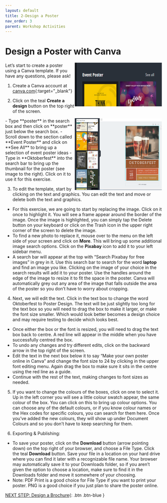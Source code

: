 ```yaml
---
layout: default
title: 2-Design a Poster
nav_order: 3
parent: Workshop Activities
---
```

# Design a Poster with Canva 
<img src="images//canva-poster-01.png" style="float:right;width:280px;height:140px" alt="poster template search bar."> 
Let’s start to create a poster using a Canva template. If you have any questions, please ask!

1. Create a Canva account at [canva.com](https://www.canva.com/){:target="_blank"}
 
2. Click on the teal **Create a design** button on the top right of the screen.
<img src="images//canva-poster-02.png" style="float:right;width:280px;height:230px" alt="poster template."> 
  - Type **poster** in the search box and then click on **poster** just below the search box.
  - Scroll down to the section called **Event Poster** and click on **See All** to bring up a selection of event poster ideas
  - Type in **Oktoberfest** into the search bar to bring up the thumbnail for the poster (see image to the right). Click on it to use it for this exercise.

3. To edit the template, start by clicking on the text and graphics. You can edit the text and move or delete both the text and graphics.
  - For this exercise, we are going to start by replacing the image. Click on it once to highlight it. You will see a frame appear around the border of the image. Once the image is highlighted, you can simply tap the Delete button on your keyboard or click on the Trash icon in the upper right corner of the screen to delete the image.
  - To find a new photo to replace it, mouse over to the menu on the left side of your screen and click on **More**. This will bring up some additional image search options. Click on the **Pixabay** icon to add it to your left sidebar menu. 
  - A search bar will appear at the top with “Search Pixabay for free images” in grey in it. Use this search bar to search for the word **laptop** and find an image you like. Clicking on the image of your choice in the search results will add it to your poster. Use the handles around the edge of the image to resize it to fit the space in the poster. Canva will automatically grey out any area of the image that falls outside the area of the poster so you don’t have to worry about cropping. 

4. Next, we will edit the text. Click in the text box to change the word Oktoberfest to Poster Design. The text will be just slightly too long for the text box so you will need to drag the box to make it larger, or make the font size smaller. Which would look better becomes a design choice and may require testing to decide which looks best. 
  - Once either the box or the font is resized, you will need to drag the text box back to centre. A red line will appear in the middle when you have successfully centred the box. 
  - To undo any changes and try different edits, click on the backward arrow in the top right of the screen. 
  - Edit the text in the next box below it to say “Make your own poster online in Canva” and change the font size to 24 by clicking in the upper font editing menu. Again drag the box to make sure it sits in the centre using the red line as a guide.
  - Continue with the rest of the text, making changes to font sizes as needed.

5. If you want to change the colours of the boxes, click on one to select it. Up in the left corner you will see a little colour swatch appear, the same colour of the box. You can click on this to bring up colour options. You can choose any of the default colours, or if you know colour names or the Hex codes for specific colours, you can search for them here. Once you’ve added the new colours, they will show up under Document Colours and so you don’t have to keep searching for them. 

6. Exporting & Publishing:
  - To save your poster, click on the **Download** button (arrow pointing down) on the top right of your browser, and choose a File Type. Click the teal **Download** button. Save your file in a location on your hard drive where you can find it later with a recognizable file name. Your browser may automatically save it to your Downloads folder, so if you aren’t given the option to choose a location, make sure to find it in the Downloads folder and move it somewhere of your choosing.
  - Note: PDF Print is a good choice for File Type if you want to print your poster. PNG is a good choice if you just plan to share the poster online. 
  
[NEXT STEP: Design a Brochure](canva-brochure.html){: .btn .btn-blue }
